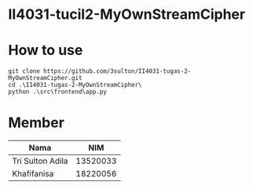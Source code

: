 # II4031-tucil2-MyOwnStreamCipher

# How to use
```
git clone https://github.com/3sulton/II4031-tugas-2-MyOwnStreamCipher.git
cd .\II4031-tugas-2-MyOwnStreamCipher\
python .\src\frontend\app.py
```

# Member
| Nama             | NIM       |
| -----------------| --------- |
| Tri Sulton Adila | 13520033  |
| Khafifanisa      | 18220056  |
